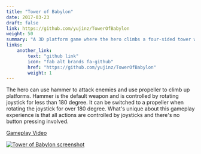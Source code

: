 ```yaml
---
title: "Tower of Babylon"
date: 2017-03-23
draft: false
link: https://github.com/yujinz/TowerOfBabylon
weight: 50
summary: "A 3D platform game where the hero climbs a four-sided tower while dogding and attacking enemies. The hero can switch their weapon between a hammer and a propeller."
links:
    another_link:
        text: "github link"
        icon: "fab alt brands fa-github"
        href: "https://github.com/yujinz/TowerOfBabylon"
        weight: 1
---
```



The hero can use hammer to attack enemies and use propeller to climb up platforms. Hammer is the default weapon and is controlled by rotating joystick for less than 180 degree. It can be switched to a propeller when rotating the joystick for over 180 degree. What's unique about this gameplay experience is that all actions are controlled by joysticks and there's no button pressing involved.

[Gameplay Video](https://www.youtube.com/watch?v=ej4pOaGyOsw)

[![Tower of Babylon screenshot](https://lh4.googleusercontent.com/m-q5_01DvixmbWyE7GSVpMAJ8-J4V7dk61hH0Pn281ud2mwp3uqi8PVXXq9zEhMiQm895rgxHj1_Tg=w1282-h1289)](https://www.youtube.com/watch?v=ej4pOaGyOsw)
